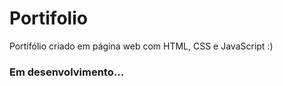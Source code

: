 # Portifolio
Portifólio criado em página web com HTML, CSS e JavaScript :)

<h3> Em desenvolvimento... </h3>
